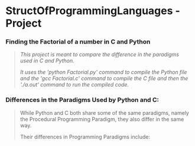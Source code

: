 # StructOfProgrammingLanguages - Project
### Finding the Factorial of a number in C and Python


> _This project is meant to compare the difference in the paradigms used in C and Python._
> 
> _It uses the 'python Factorial.py' command to compile the Python file and the 'gcc Factorial.c'
> command to compile the C file and then the './a.out' command to run the compiled code._


### Differences in the Paradigms Used by Python and C:
> While Python and C both share some of the same paradigms, namely the Procedural Programming Paradigm,
> they also differ in the same way.
> 
> Their differences in Programming Paradigms include: 
